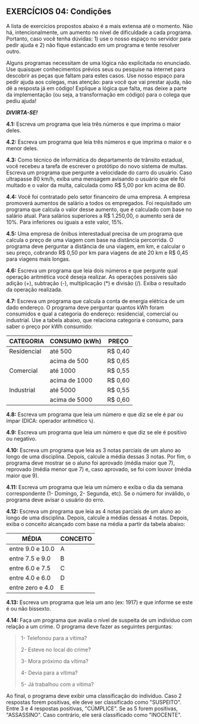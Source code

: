 ## EXERCÍCIOS 04: Condições

A lista de exercícios propostos abaixo é a mais extensa até o momento. Não há, intencionalmente, um aumento no nível de dificuldade a cada programa. Portanto, caso você tenha dúvidas: 1) use o nosso espaço no servidor para pedir ajuda e 2) não fique estancado em um programa e tente resolver outro.

Alguns programas necessitam de uma lógica não explicitada no enunciado. Use quaisquer conhecimentos prévios seus ou pesquise na internet para descobrir as peças que faltam para estes casos. Use nosso espaço para pedir ajuda aos colegas, mas atenção: para você que vai prestar ajuda, não dê a resposta já em código! Explique a lógica que falta, mas deixe a parte da implementação (ou seja, a transformação em código) para o colega que pediu ajuda!

_**DIVIRTA-SE!**_

**4.1:** Escreva um programa que leia três números e que imprima o maior deles.

**4.2:** Escreva um programa que leia três números e que imprima o maior e o menor deles.

**4.3:** Como técnico de informática do departamento de trânsito estadual, você recebeu a tarefa de escrever o protótipo do novo sistema de multas. Escreva um programa que pergunte a velocidade do carro do usuário. Caso ultrapasse 80 km/h, exiba uma mensagem avisando o usuário que ele foi multado e o valor da multa, calculada como R$ 5,00 por km acima de 80.

**4.4:** Você foi contratado pelo setor financeiro de uma empresa. A empresa promoverá aumentos de salário a todos os empregados. Foi requisitado um programa que calcula o valor desse aumento, que é calculado com base no salário atual. Para salários superiores a R$ 1.250,00, o aumento será de 10%. Para inferiores ou iguais a este valor, 15%.

**4.5:** Uma empresa de ônibus interestadual precisa de um programa que calcula o preço de uma viagem com base na distância percorrida. O programa deve perguntar a distância de una viagem, em km, e calcular o seu preço, cobrando R$ 0,50 por km para viagens de até 20 km e R$ 0,45 para viagens mais longas.

**4.6:** Escreva um programa que leia dois números e que pergunte qual operação aritmética você deseja realizar. As operações possíveis são adição (+), subtração (-), multiplicação (*) e divisão (/). Exiba o resultado da operação realizada.

**4.7:** Escreva um programa que calcula a conta de energia elétrica de um dado endereço. O programa deve perguntar quantos kWh foram consumidos e qual a categoria do endereço: residencial, comercial ou industrial. Use a tabela abaixo, que relaciona categoria e consumo, para saber o preço por kWh consumido:

| CATEGORIA   | CONSUMO (kWh) | PREÇO   |
|-------------|---------------|---------|
| Residencial | até 500       | R$ 0,40 |
|             | acima de 500  | R$ 0,65 |
| Comercial   | até 1000      | R$ 0,55 |
|             | acima de 1000 | R$ 0,60 |
| Industrial  | até 5000      | R$ 0,55 |
|             | acima de 5000 | R$ 0,60 |

**4.8:** Escreva um programa que leia um número e que diz se ele é par ou ímpar (DICA: operador aritmético ```%```).

**4.9:** Escreva um programa que leia um número e que diz se ele é positivo ou negativo.

**4.10:** Escreva um programa que leia as 3 notas parciais de um aluno ao longo de uma disciplina. Depois, calcule a média dessas 3 notas. Por fim, o programa deve mostrar se o aluno foi aprovado (média maior que 7), reprovado (média menor que 7) e, caso aprovado, se foi com louvor (média maior que 9).

**4.11:** Escreva um programa que leia um número e exiba o dia da semana correspondente (1- Domingo, 2- Segunda, etc). Se o número for inválido, o programa deve avisar o usuário do erro.

**4.12:** Escreva um programa que leia as 4 notas parciais de um aluno ao longo de uma disciplina. Depois, calcule a médias dessas 4 notas. Depois, exiba o conceito alcançado com base na média a partir da tabela abaixo:

| MÉDIA            | CONCEITO |
|------------------|----------|
| entre 9.0 e 10.0 | A        |
| entre 7.5 e 9.0  | B        |
| entre 6.0 e 7.5  | C        |
| entre 4.0 e 6.0  | D        |
| entre zero e 4.0 | E        |

**4.13:** Escreva um programa que leia um ano (ex: 1917) e que informe se este é ou não bissexto.

**4.14:** Faça um programa que avalia o nível de suspeita de um indivíduo com relação a um crime. O programa deve fazer as seguintes perguntas:

> 1- Telefonou para a vítima?
>
> 2- Esteve no local do crime?
>
> 3- Mora próximo da vítima?
>
> 4- Devia para a vítima?
>
> 5- Já trabalhou com a vítima?

Ao final, o programa deve exibir uma classificação do indivíduo. Caso 2 respostas forem positivas, ele deve ser classificado como "SUSPEITO". Entre 3 e 4 respostas positivas, "CÚMPLICE". Se as 5 forem positivas, "ASSASSINO". Caso contrário, ele será classificado como "INOCENTE".
